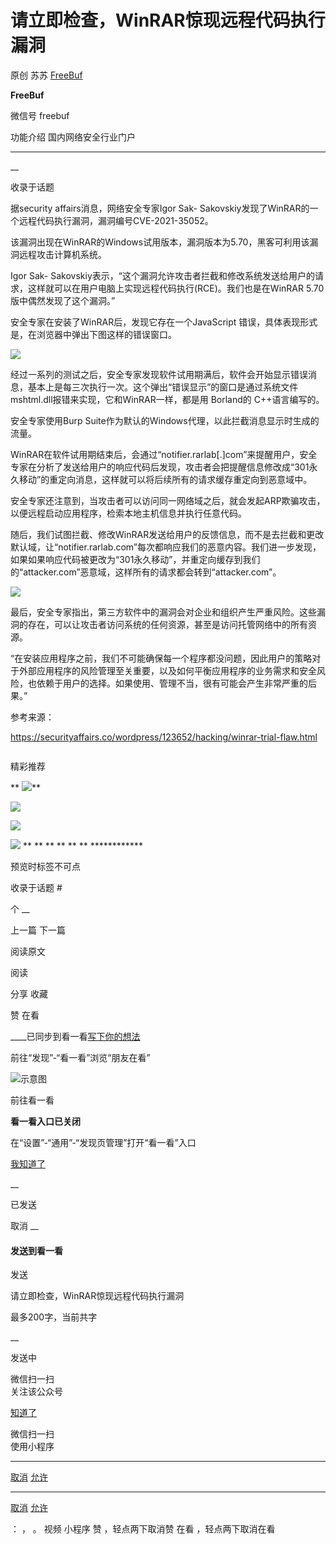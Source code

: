#  请立即检查，WinRAR惊现远程代码执行漏洞

原创 苏苏  [ FreeBuf ](javascript:void\(0\);)

**FreeBuf** ![]()

微信号 freebuf

功能介绍 国内网络安全行业门户

____

__

收录于话题

据security affairs消息，网络安全专家Igor Sak-
Sakovskiy发现了WinRAR的一个远程代码执行漏洞，漏洞编号CVE-2021-35052。

该漏洞出现在WinRAR的Windows试用版本，漏洞版本为5.70，黑客可利用该漏洞远程攻击计算机系统。

Igor Sak-
Sakovskiy表示，“这个漏洞允许攻击者拦截和修改系统发送给用户的请求，这样就可以在用户电脑上实现远程代码执行(RCE)。我们也是在WinRAR
5.70 版中偶然发现了这个漏洞。”

安全专家在安装了WinRAR后，发现它存在一个JavaScript 错误，具体表现形式是，在浏览器中弹出下图这样的错误窗口。

![](http://hk-proxy.gitwarp.com/https://raw.githubusercontent.com/tuchuang9/tc1/refs/heads/main/public/20211023182336.png)

经过一系列的测试之后，安全专家发现软件试用期满后，软件会开始显示错误消息，基本上是每三次执行一次。这个弹出“错误显示”的窗口是通过系统文件mshtml.dll报错来实现，它和WinRAR一样，都是用
Borland的 C++语言编写的。

安全专家使用Burp Suite作为默认的Windows代理，以此拦截消息显示时生成的流量。

WinRAR在软件试用期结束后，会通过“notifier.rarlab[.]com”来提醒用户，安全专家在分析了发送给用户的响应代码后发现，攻击者会把提醒信息修改成“301永久移动”的重定向消息，这样就可以将后续所有的请求缓存重定向到恶意域中。

安全专家还注意到，当攻击者可以访问同一网络域之后，就会发起ARP欺骗攻击，以便远程启动应用程序，检索本地主机信息并执行任意代码。

随后，我们试图拦截、修改WinRAR发送给用户的反馈信息，而不是去拦截和更改默认域，让“notifier.rarlab.com”每次都响应我们的恶意内容。我们进一步发现，如果如果响应代码被更改为“301永久移动”，并重定向缓存到我们的“attacker.com”恶意域，这样所有的请求都会转到“attacker.com”。

![](http://hk-proxy.gitwarp.com/https://raw.githubusercontent.com/tuchuang9/tc1/refs/heads/main/public/20211023182343.png)

最后，安全专家指出，第三方软件中的漏洞会对企业和组织产生严重风险。这些漏洞的存在，可以让攻击者访问系统的任何资源，甚至是访问托管网络中的所有资源。

“在安装应用程序之前，我们不可能确保每一个程序都没问题，因此用户的策略对于外部应用程序的风险管理至关重要，以及如何平衡应用程序的业务需求和安全风险，也依赖于用户的选择。如果使用、管理不当，很有可能会产生非常严重的后果。”

参考来源：

https://securityaffairs.co/wordpress/123652/hacking/winrar-trial-flaw.html

![]()

  

精彩推荐

  
  
  
  
  
 **
**![](http://hk-proxy.gitwarp.com/https://raw.githubusercontent.com/tuchuang9/tc1/refs/heads/main/public/20211023182344.png)****  

[![](http://hk-proxy.gitwarp.com/https://raw.githubusercontent.com/tuchuang9/tc1/refs/heads/main/public/20211023182345.png)](https://mp.weixin.qq.com/s?__biz=Mzg2MTAwNzg1Ng==&mid=2247486647&idx=1&sn=13ae89f5104291b30864af54ff28ceda&scene=21#wechat_redirect)

[![](http://hk-proxy.gitwarp.com/https://raw.githubusercontent.com/tuchuang9/tc1/refs/heads/main/public/20211023182346.png)](https://mp.weixin.qq.com/s?__biz=Mzg2MTAwNzg1Ng==&mid=2247486625&idx=1&sn=b68fcc53d322bb9a2e43d00a112ca40d&chksm=ce1cf63ef96b7f287356248af6a7c190268d07993c30b87488a27f8b1a6cb71f68be08ea4b78&scene=21#wechat_redirect)

[![](http://hk-proxy.gitwarp.com/https://raw.githubusercontent.com/tuchuang9/tc1/refs/heads/main/public/20211023182347.png)](https://mp.weixin.qq.com/s?__biz=Mzg2MTAwNzg1Ng==&mid=2247486586&idx=1&sn=8fb235328402751e06c0578e05f3c905&scene=21#wechat_redirect)
** ** ** ** ** ** **![]()**************

预览时标签不可点

收录于话题 #

个 __

上一篇 下一篇

阅读原文

阅读

分享 收藏

赞 在看

____已同步到看一看[写下你的想法](javascript:;)

前往“发现”-“看一看”浏览“朋友在看”

![示意图](//res.wx.qq.com/mmbizwap/zh_CN/htmledition/images/pic/appmsg/pic_like_comment55871f.png)

前往看一看

**看一看入口已关闭**

在“设置”-“通用”-“发现页管理”打开“看一看”入口

[我知道了](javascript:;)

__

已发送

取消 __

####  发送到看一看

发送

请立即检查，WinRAR惊现远程代码执行漏洞

最多200字，当前共字

__

发送中

微信扫一扫  
关注该公众号

[知道了](javascript:;)

微信扫一扫  
使用小程序

****

[取消](javascript:void\(0\);) [允许](javascript:void\(0\);)

****

[取消](javascript:void\(0\);) [允许](javascript:void\(0\);)

： ， 。 视频 小程序 赞 ，轻点两下取消赞 在看 ，轻点两下取消在看

